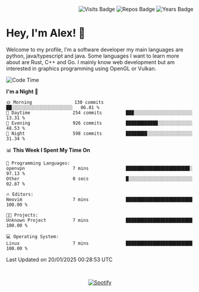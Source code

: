 <p align="right">
  <img src="https://badges.pufler.dev/visits/Alextibtab/Alextibtab" alt="Visits Badge">
  <img src="https://badges.pufler.dev/repos/Alextibtab/" alt="Repos Badge">
  <img src="https://badges.pufler.dev/years/Alextibtab/" alt="Years Badge">
</p>

<h1 align="left">Hey, I'm Alex! 💽 </h1>

Welcome to my profile, I'm a software developer my main languages are python, java/typescript and java. Some languages I want to learn more about are Rust, C++ and Go. I mainly know web development but am interested in graphics programming using OpenGL or Vulkan.

<!--START_SECTION:waka-->
![Code Time](http://img.shields.io/badge/Code%20Time-110%20hrs%2025%20mins-blue)

**I'm a Night 🦉** 

```text
🌞 Morning                130 commits         ██░░░░░░░░░░░░░░░░░░░░░░░   06.81 % 
🌆 Daytime                254 commits         ███░░░░░░░░░░░░░░░░░░░░░░   13.31 % 
🌃 Evening                926 commits         ████████████░░░░░░░░░░░░░   48.53 % 
🌙 Night                  598 commits         ████████░░░░░░░░░░░░░░░░░   31.34 % 
```


📊 **This Week I Spent My Time On** 

```text
💬 Programming Languages: 
openvpn                  7 mins              ████████████████████████░   97.13 % 
Other                    0 secs              █░░░░░░░░░░░░░░░░░░░░░░░░   02.87 % 

🔥 Editors: 
Neovim                   7 mins              █████████████████████████   100.00 % 

🐱‍💻 Projects: 
Unknown Project          7 mins              █████████████████████████   100.00 % 

💻 Operating System: 
Linux                    7 mins              █████████████████████████   100.00 % 
```


 Last Updated on 20/01/2025 00:28:53 UTC
<!--END_SECTION:waka-->
&nbsp;<div align="center">
  [![Spotify](https://spotify-now-playing-wine-six.vercel.app/api/spotify?border_color=ffffff)](https://open.spotify.com/user/pmo1v2ejnt42kgp5jar5drtag)
</div>

